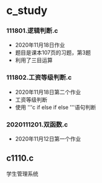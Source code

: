 # c_study

### 111801.逻辑判断.c
- 2020年11月18日作业
- 题目是课本107页的习题，第3题
- 利用了三目运算

### 111802.工资等级判断.c
- 2020年11月18日第二个作业
- 工资等级判断
- 使用
'''c
if
else if
else 
'''语句判断

### 2020111201.双函数.c
- 2020年11月12日第一个作业

## c1110.c
学生管理系统
